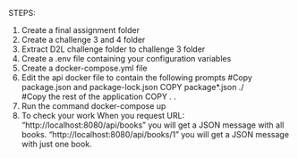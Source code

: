 STEPS:
1.	Create a final assignment folder
2.	Create a challenge 3 and 4 folder
3.	Extract D2L challenge folder to challenge 3 folder
4.	Create a .env file containing your configuration variables
5.	Create a docker-compose.yml file
6.	Edit the api docker file to contain the following prompts 
#Copy package.json and package-lock.json 
COPY package*.json ./  
#Copy the rest of the application 
COPY . .
7.	Run the command docker-compose up
8.	To check your work 
When you request URL:
 “http://localhost:8080/api/books” you will get a JSON message with all books.
 “http://localhost:8080/api/books/1” you will get a JSON message with just one book.
